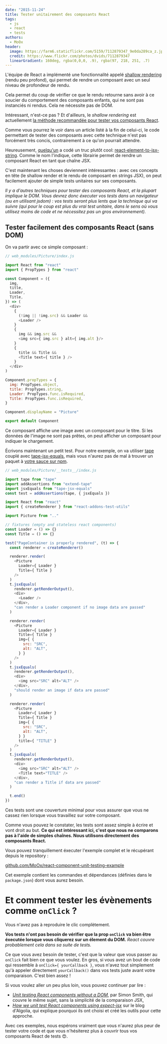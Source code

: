 ```yaml
---
date: "2015-11-24"
title: Tester unitairement des composants React
tags:
  - js
  - react
  - tests
authors:
  - MoOx
header:
  image: https://farm6.staticflickr.com/5159/7112879347_9e0da289ca_z.jpg
  credit: https://www.flickr.com/photos/dvids/7112879347
  linearGradient: 160deg, rgba(0,0,0, .9), rgba(97, 218, 251, .7)
---
```


L'équipe de React a implémenté une fonctionnalité appelé
[shallow rendering](http://facebook.github.io/react/docs/test-utils.html#shallow-rendering)
(rendu peu profond),
qui permet de rendre un composant avec un seul niveau de profondeur de rendu.

Cela permet du coup de vérifier ce que le rendu retourne sans avoir à ce
soucier du comportement des composants enfants, qui ne sont pas instanciés ni
rendus. Cela ne nécessite pas de DOM.

Intéressant, n'est-ce pas ? Et d'ailleurs, le _shallow rendering_ est
actuellement
[la méthode recommandée pour tester vos composants React](https://discuss.reactjs.org/t/whats-the-prefered-way-to-test-react-js-components/26).

Comme vous pourrez le voir dans un article listé à la fin de celui-ci,
le code permettant de tester des composants avec cette technique n'est pas
forcément très concis, contrairement à ce qu'on pourrait attendre.

Heureusement, [quelqu'un](https://github.com/vvo) a codé un truc plutôt cool:
[react-element-to-jsx-string](https://github.com/algolia/react-element-to-jsx-string).
Comme le nom l'indique, cette librairie permet de rendre un composant React en
tant que chaîne JSX.

C'est maintenant les choses deviennent intéressantes :
avec ces concepts en tête (le shallow render et le rendu de composant en strings
JSX), on peut facilement ajouter de simple tests unitaires sur ses composants.

_Il y a d'autres techniques pour tester des composants React, et la plupart
implique le DOM. Vous devrez donc éxecuter vos tests dans un navigateur (ou
en utilisant jsdom) : vos tests seront plus lents que la technique qui va suivre
(qui pour le coup est plus du vrai test unitaire, dans le sens où vous utilisez
moins de code et ne nécessitez pas un gros environnement)._

## Tester facilement des composants React (sans DOM)

On va partir avec ce simple composant :

```js
// web_modules/Picture/index.js

import React from "react"
import { PropTypes } from "react"

const Component = ({
  img,
  title,
  Loader,
  Title,
}) => (
  <div>
    {
      (!img || !img.src) && Loader &&
      <Loader />
    }
    {
      img && img.src &&
      <img src={ img.src } alt={ img.alt }/>
    }
    {
      title && Title &&
      <Title text={ title } />
    }
  </div>
)

Component.propTypes = {
  img: PropTypes.object,
  title: PropTypes.string,
  Loader: PropTypes.func.isRequired,
  Title: PropTypes.func.isRequired,
}

Component.displayName = "Picture"

export default Component
```

Ce composant affiche une image avec un composant pour le titre.
Si les données de l'image ne sont pas prêtes, on peut afficher un composant pour
indiquer le chargement.

Écrivons maintenant un petit test. Pour notre exemple, on va utiliser
[tape](https://medium.com/javascript-scene/why-i-use-tape-instead-of-mocha-so-should-you-6aa105d8eaf4)
couplé avec [tape-jsx-equals](https://github.com/atabel/tape-jsx-equals),
mais vous n'aurez pas de mal à trouver un paquet à
[votre sauce sur npm](https://www.npmjs.com/search?q=expect+jsx).

```js
// web_modules/Picture/__tests__/index.js

import tape from "tape"
import addAssertions from "extend-tape"
import jsxEquals from "tape-jsx-equals"
const test = addAssertions(tape, { jsxEquals })

import React from "react"
import { createRenderer } from "react-addons-test-utils"

import Picture from ".."

// fixtures (empty and stateless react components)
const Loader = () => {}
const Title = () => {}

test("PageContainer is properly rendered", (t) => {
  const renderer = createRenderer()

  renderer.render(
    <Picture
      Loader={ Loader }
      Title={ Title }
    />
  )
  t.jsxEquals(
    renderer.getRenderOutput(),
    <div>
      <Loader />
    </div>,
    "can render a Loader component if no image data are passed"
  )

  renderer.render(
    <Picture
      Loader={ Loader }
      Title={ Title }
      img={ {
        src: "SRC",
        alt: "ALT",
      } }
    />
  )
  t.jsxEquals(
    renderer.getRenderOutput(),
    <div>
      <img src="SRC" alt="ALT" />
    </div>,
    "should render an image if data are passed"
  )

  renderer.render(
    <Picture
      Loader={ Loader }
      Title={ Title }
      img={ {
        src: "SRC",
        alt: "ALT",
      } }
      title={ "TITLE" }
    />
  )
  t.jsxEquals(
    renderer.getRenderOutput(),
    <div>
      <img src="SRC" alt="ALT" />
      <Title text="TITLE" />
    </div>,
    "can render a Title if data are passed"
  )

  t.end()
})
```

Ces tests sont une couverture minimal pour vous assurer que vous ne cassez rien
lorsque vous travaillez sur votre composant.

Comme vous pouvez le constater, les tests sont assez simple à écrire et vont
droit au but.
**Ce qui est intéressant ici, c'est que nous ne comparons pas à l'aide de
simples chaînes. Nous utilisons directement des composants React.**

Vous pouvez tranquillement éxecuter l'exemple complet et le récupérant depuis le
repository :

[github.com/MoOx/react-component-unit-testing-example](https://github.com/MoOx/react-component-unit-testing-example)

Cet exemple contient les commandes et dépendances
(définies dans le `package.json`)
dont vous aurez besoin.

# Et comment tester les évènements comme `onClick` ?

Vous n'avez pas à reproduire le clic complètement.

**Vos tests n'ont pas besoin de vérifier que la prop `onClick` va bien être
éxecutée lorsque vous cliquerez sur un élement du DOM.**
_React couvre probablement cela dans sa suite de tests._

Ce que vous avez besoin de tester, c'est que la valeur que vous passer au
`onClick` fait bien ce que vous voulez.
En gros, si vous avez un bout de code qui ressemble à
`onClick={ yourCallback }`, vous n'avez tout simplement qu'à appeler directement
`yourCallback()` dans vos tests juste avant votre comparaison.
C'est bien assez !

Si vous voulez aller un peu plus loin, vous pouvez continuer par lire :
- [_Unit testing React components without a DOM_](https://simonsmith.io/unit-testing-react-components-without-a-dom/),
par Simon Smith, qui couvre le même sujet, sans la simplicité de la comparaison
JSX,
- [_How we unit test React components using expect-jsx_](https://blog.algolia.com/how-we-unit-test-react-components-using-expect-jsx/)
sur le blog d'Algolia, qui explique pourquoi ils ont choisi et créé les outils
pour cette approche.

Avec ces exemples, nous espérons vraiment que vous n'aurez plus peur de tester
votre code et que vous n'hésiterez plus à couvrir tous vos composants React de
tests 😍.
